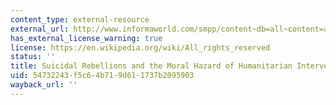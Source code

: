 ```yaml
---
content_type: external-resource
external_url: http://www.informaworld.com/smpp/content~db=all~content=a714023318
has_external_license_warning: true
license: https://en.wikipedia.org/wiki/All_rights_reserved
status: ''
title: Suicidal Rebellions and the Moral Hazard of Humanitarian Intervention
uid: 54732243-f5c6-4b71-9d61-1737b2095903
wayback_url: ''
---
```

